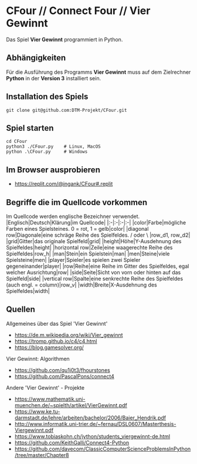 # CFour // Connect Four // Vier Gewinnt

Das Spiel __Vier Gewinnt__ programmiert in Python.

## Abhängigkeiten
Für die Ausführung des Programms __Vier Gewinnt__
muss auf dem Zielrechner __Python__ in der __Version 3__ installiert sein.

## Installation des Spiels
```
git clone git@github.com:DTM-Projekt/CFour.git
```

## Spiel starten
```
cd CFour
python3 ./CFour.py    # Linux, MacOS
python .\CFour.py     # Windows
```

## Im Browser ausprobieren
* https://replit.com/@ingank/CFour#.replit

## Begriffe die im Quellcode vorkommen

Im Quellcode werden englische Bezeichner verwendet.
|Englisch|Deutsch|Klärung|im Quellcode|
|:-|:-|:-|:-|
|color|Farbe|mögliche Farben eines Spielsteines. 0 = rot, 1 = gelb|color|
|diagonal row|Diagonale|eine schräge Reihe des Spielfeldes. / oder \\ |row_d1, row_d2|
|grid|Gitter|das originale Spielfeld|grid|
|height|Höhe|Y-Ausdehnung des Spielfeldes|height|
|horizontal row|Zeile|eine waagerechte Reihe des Spielfeldes|row_h|
|man|Stein|ein Spielstein|man|
|men|Steine|viele Spielsteine|men|
|player|Spieler|es spielen zwei Spieler gegeneinander|player|
|row|Reihe|eine Reihe im Gitter des Spielfeldes, egal welcher Ausrichtung|row|
|side|Seite|Sicht von vorn oder hinten auf das Spielfeld|side|
|vertical row|Spalte|eine senkrechte Reihe des Spielfeldes (auch engl. = column)|row_v|
|width|Breite|X-Ausdehnung des Spielfeldes|width|

## Quellen

Allgemeines über das Spiel 'Vier Gewinnt'
* https://de.m.wikipedia.org/wiki/Vier_gewinnt
* https://tromp.github.io/c4/c4.html
* https://blog.gamesolver.org/

Vier Gewinnt: Algorithmen
* https://github.com/qu1j0t3/fhourstones
* https://github.com/PascalPons/connect4

Andere 'Vier Gewinnt' - Projekte
* https://www.mathematik.uni-muenchen.de/~spielth/artikel/VierGewinnt.pdf
* https://www.ke.tu-darmstadt.de/lehre/arbeiten/bachelor/2006/Baier_Hendrik.pdf
* http://www.informatik.uni-trier.de/~fernau/DSL0607/Masterthesis-Viergewinnt.pdf
* https://www.tobiaskohn.ch/jython/students_viergewinnt-de.html
* https://github.com/KeithGalli/Connect4-Python
* https://github.com/davecom/ClassicComputerScienceProblemsInPython/tree/master/Chapter8
